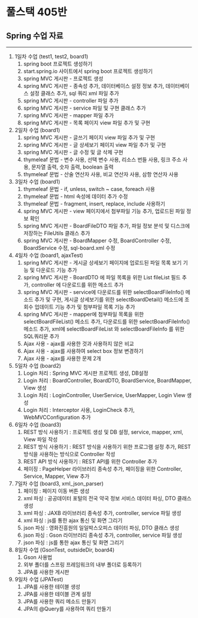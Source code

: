 # 풀스택 405반
## Spring 수업 자료

---

1. 1일차 수업 (test1, test2, board1)
   1. spring boot 프로젝트 생성하기
   2. start.spring.io 사이트에서 spring boot 프로젝트 생성하기
   3. spring MVC 게시판 - 프로젝트 생성
   4. spring MVC 게시판 - 종속성 추가, 데이터베이스 설정 정보 추가, 데이터베이스 설정 클래스 추가, sql 쿼리 xml 파일 추가
   5. spring MVC 게시판 - controller 파일 추가
   6. spring MVC 게시판 - service 파일 및 구현 클래스 추가
   7. spring MVC 게시판 - mapper 파일 추가
   8. spring MVC 게시판 - 목록 페이지 view 파일 추가 및 구현
2. 2일차 수업 (board1)
   1. spring MVC 게시판 - 글쓰기 페이지 view 파일 추가 및 구현
   2. spring MVC 게시판 - 글 상세보기 페이지 view 파일 추가 및 구현
   3. spring MVC 게시판 - 글 수정 및 글 삭제 구현
   4. thymeleaf 문법 - 변수 사용, 선택 변수 사용, 리소스 번들 사용, 링크 주소 사용, 문자열 출력, 숫자 출력, boolean 출력
   5. thymeleaf 문법 - 산술 연산자 사용, 비교 연산자 사용, 삼항 연산자 사용
3. 3일차 수업 (board1)
   1. thymeleaf 문법 - if, unless, switch ~ case, foreach 사용
   2. thymeleaf 문법 - html 속성에 데이터 추가 수정
   3. thymeleaf 문법 - fragment, insert, replace, include 사용하기
   4. spring MVC 게시판 - view 페이지에서 첨부파일 기능 추가, 업로드된 파일 정보 확인
   5. spring MVC 게시판 - BoardFileDTO 파일 추가, 파일 정보 분석 및 디스크에 저장하는 FileUtils 클래스 추가
   6. spring MVC 게시판 - BoardMapper 수정, BoardController 수정, BoardService 수정, sql-board.xml 수정
4. 4일차 수업 (board1, ajaxTest)
   1. spring MVC 게시판 - 게시글 상세보기 페이지에 업로드된 파일 목록 보기 기능 및 다운로드 기능 추가
   2. spring MVC 게시판 - BoardDTO 에 파일 목록을 위한 List<BoardFileDTO> fileList 필드 추가, controller 에 다운로드를 위한 메소드 추가
   3. spring MVC 게시판 - service에 다운로드를 위한 selectBoardFileInfo() 메소드 추가 및 구현, 게시글 상세보기를 위한 selectBoardDetail() 메소드에 조회수 업데이트 기능 추가 및 첨부파일 목록 기능 추가
   4. spring MVC 게시판 - mapper에 첨부파일 목록을 위한 selectBoardFileList() 메소드 추가, 다운로드를 위한 selectBoardFileInfo() 메소드 추가, xml에 selectBoardFileList 와 selectBoardFileInfo 를 위한 SQL쿼리문 추가
   5. Ajax 사용 - ajax를 사용한 것과 사용하지 않은 비교
   6. Ajax 사용 - ajax를 사용하여 select box 정보 변경하기
   7. Ajax 사용 - ajax를 사용한 문제 2개
5. 5일차 수업 (board2)
   1. Login 처리 : Spring MVC 게시판 프로젝트 생성, DB설정
   2. Login 처리 : BoardController, BoardDTO, BoardService, BoardMapper, View 생성
   3. Login 처리 : LoginController, UserService, UserMapper, Login View 생성
   4. Login 처리 : Interceptor 사용, LoginCheck 추가, WebMVCConfiguration 추가
6. 6일차 수업 (board3)
   1. REST 방식 사용하기 : 프로젝트 생성 및 DB 설정, service, mapper, xml, View 파일 작성
   2. REST 방식 사용하기 : REST 방식을 사용하기 위한 프로그램 설정 추가, REST 방식을 사용하는 방식으로 Controller 작성
   3. REST API 방식 사용하기 : REST API를 위한 Controller 추가
   4. 페이징 : PageHelper 라이브러리 종속성 추가, 페이징을 위한 Controller, Service, Mapper, View 추가
7. 7일차 수업 (board3, xml_json_parser)
   1. 페이징 : 페이지 이동 버튼 생성
   2. xml 파싱 : 공공데이터 포털의 전국 약국 정보 서비스 데이터 파싱, DTO 클래스 생성
   3. xml 파싱 : JAXB 라이브러리 종속성 추가, controller, service 파일 생성
   4. xml 파싱 : js를 통한 ajax 통신 및 화면 그리기
   5. json 파싱 : 영화진흥원의 일일박스오피스 데이터 파싱, DTO 클래스 생성
   6. json 파싱 : Gson 라이브러리 종속성 추가, controller, service 파일 생성
   7. json 파싱 : js를 통한 ajax 통신 및 화면 그리기
8. 8일차 수업 (GsonTest, outsideDir, board4)
   1. Gson 사용법
   2. 외부 폴더를 스프링 프레임워크의 내부 폴더로 등록하기
   3. JPA를 사용한 게시판
9. 9일차 수업 (JPATest)
   1. JPA를 사용한 테이블 생성
   2. JPA를 사용한 테이블 관계 설정
   3. JPA를 사용한 쿼리 메소드 만들기
   4. JPA의 @Query를 사용하여 쿼리 만들기